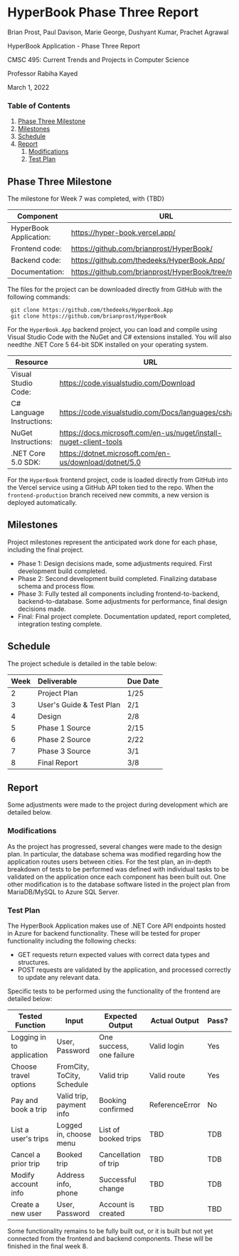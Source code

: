 
# HyperBook Phase Three Report

Brian Prost, Paul Davison, Marie George, Dushyant Kumar, Prachet Agrawal

HyperBook Application - Phase Three Report

CMSC 495: Current Trends and Projects in Computer Science

Professor Rabiha Kayed

March 1, 2022


### Table of Contents

1. [Phase Three Milestone](#phase-three-milestone)
2. [Milestones](#milestones)
3. [Schedule](#schedule)
4. [Report](#report)
    1. [Modifications](#modifications)
    2. [Test Plan](#test-plan)

## Phase Three Milestone

The milestone for Week 7 was completed, with {TBD}

| Component | URL |
|-------------|-------------|
| HyperBook Application: |  https://hyper-book.vercel.app/ |
| Frontend code: | https://github.com/brianprost/HyperBook/ |
| Backend code: | https://github.com/thedeeks/HyperBook.App/ |
| Documentation: | https://github.com/brianprost/HyperBook/tree/main/plan |

The files for the project can be downloaded directly from GitHub with the following commands:

```
 git clone https://github.com/thedeeks/HyperBook.App
 git clone https://github.com/brianprost/HyperBook
```

For the `HyperBook.App` backend project, you can load and compile using Visual Studio Code with the NuGet and C# extensions installed. You will also needthe .NET Core 5 64-bit SDK installed on your operating system.

| Resource | URL |
|-------------|-------------|
| Visual Studio Code: | https://code.visualstudio.com/Download |
| C# Language Instructions: | https://code.visualstudio.com/Docs/languages/csharp |
| NuGet Instructions: | https://docs.microsoft.com/en-us/nuget/install-nuget-client-tools |
| .NET Core 5.0 SDK: | https://dotnet.microsoft.com/en-us/download/dotnet/5.0 |

For the `HyperBook` frontend project, code is loaded directly from GitHub into the Vercel service using a GitHub API token tied to the repo. When the `frontend-production` branch received new commits, a new version is deployed automatically.

## Milestones

Project milestones represent the anticipated work done for each phase, including the final project.

- Phase 1: Design decisions made, some adjustments required. First development build completed.
- Phase 2: Second development build completed.  Finalizing database schema and process flow.
- Phase 3: Fully tested all components including frontend-to-backend, backend-to-database.  Some adjustments for performance, final design decisions made.
- Final: Final project complete.  Documentation updated, report completed, integration testing complete.


## Schedule

The project schedule is detailed in the table below:

| Week | Deliverable | Due Date |
|:----|:----|:----|
| 2 | Project Plan | 1/25 |
| 3 | User's Guide & Test Plan | 2/1 |
| 4 | Design | 2/8 |
| 5 | Phase 1 Source | 2/15 |
| 6 | Phase 2 Source | 2/22 |
| 7 | Phase 3 Source | 3/1 |
| 8 | Final Report | 3/8 |


## Report

<UPDATE>
Some adjustments were made to the project during development which are detailed below. 

### Modifications

<UPDATE>
As the project has progressed, several changes were made to the design plan.  In particular, the database schema was modified regarding how the application routes users between cities.  For the test plan, an in-depth breakdown of tests to be performed was defined with individual tasks to be validated on the application once each component has been built out.  One other modification is to the database software listed in the project plan from MariaDB/MySQL to Azure SQL Server.

### Test Plan

The HyperBook Application makes use of .NET Core API endpoints hosted in Azure for backend functionality.  These will be tested for proper functionality including the following checks:

- GET requests return expected values with correct data types and structures.
- POST requests are validated by the application, and processed correctly to update any relevant data.

Specific tests to be performed using the functionality of the frontend are detailed below:

| Tested Function           | Input                      | Expected Output            | Actual Output | Pass? |
|---------------------------|----------------------------|----------------------------|---------------|-------|
| Logging in to application | User, Password             | One success, one failure   | Valid login   |  Yes  |
| Choose travel options     | FromCity, ToCity, Schedule | Valid trip                 | Valid route   |  Yes  |
| Pay and book a trip       | Valid trip, payment info   | Booking confirmed          | ReferenceError |  No   |
| List a user's trips       | Logged in, choose menu     | List of booked trips       | TBD           |  TDB  |
| Cancel a prior trip       | Booked trip                | Cancellation of trip       | TBD           |  TDB  |
| Modify account info       | Address info, phone        | Successful change          | TBD           |  TDB  |
| Create a new user         | User, Password             | Account is created         | TBD           |  TBD  |

Some functionality remains to be fully built out, or it is built but not yet connected from the frontend and backend components.  These will be finished in the final week 8.
